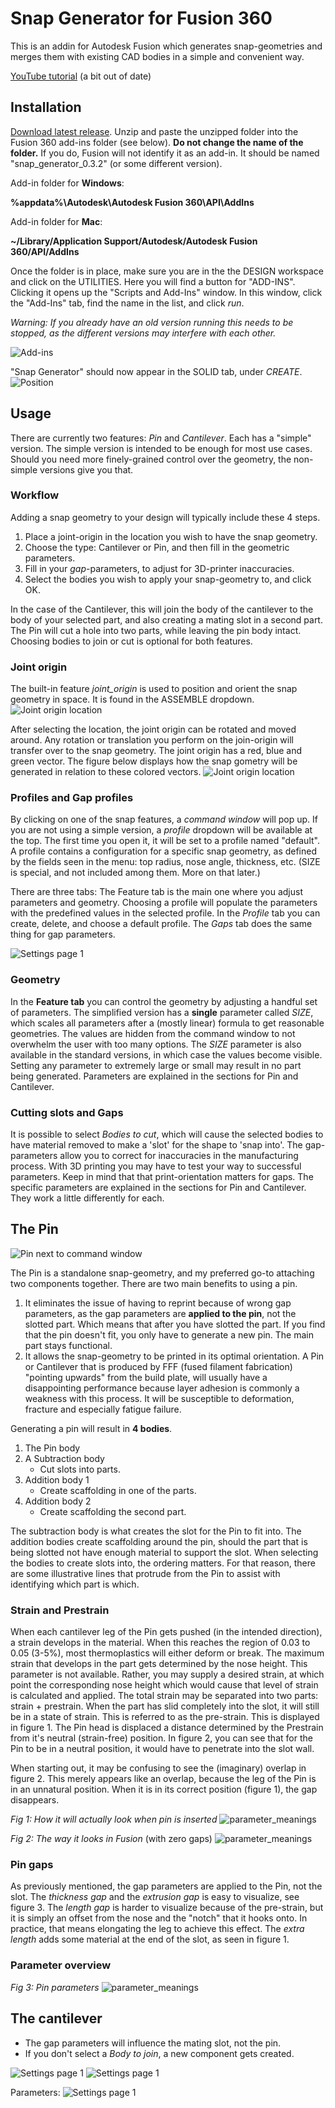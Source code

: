 Snap Generator for Fusion 360
============================

This is an addin for Autodesk Fusion which generates snap-geometries and merges them
with existing CAD bodies in a simple and convenient way.

[YouTube tutorial](https://www.youtube.com/watch?v=WntehMWM55I) (a bit out of date)


Installation
----
[Download latest release](https://github.com/AlfMikael/snap-generator/releases/download/0.3.2/snap_generator_v0.3.2.zip).
Unzip and paste the unzipped folder into the Fusion 360 add-ins folder (see below). **Do not change the name of the folder.** If you do, Fusion will not identify it as an add-in. It should be named "snap_generator_0.3.2" (or some different version).

Add-in folder for **Windows**:

__%appdata%\Autodesk\Autodesk Fusion 360\API\AddIns__

Add-in folder for **Mac**:

__~/Library/Application Support/Autodesk/Autodesk Fusion 360/API/AddIns__

Once the folder is in place, make sure you are in the the DESIGN workspace and click on the UTILITIES. Here you will find a button for "ADD-INS". Clicking it opens up the "Scripts and Add-Ins" window. In this window, click the "Add-Ins" tab, find the name
in the list, and click _run_.

*Warning: If you already have an old version running
this needs to be stopped, as the different versions may interfere with each other.*

![Add-ins](docs/images/add-ins_menu.png)


"Snap Generator" should now appear in the SOLID tab, under _CREATE_.
![Position](docs/images/snap_generator_in_menu.png)

Usage
----
There are currently two features: *Pin* and *Cantilever*. Each has a "simple" version. The simple version is intended to be enough for most use cases. Should you need more finely-grained control over the geometry, the non-simple versions give you that.

### Workflow
Adding a snap geometry to your design will typically include these 4 steps.
1. Place a joint-origin in the location you wish to have the snap geometry.
2. Choose the type: Cantilever or Pin, and then fill in the geometric parameters.
3. Fill in your *gap*-parameters, to adjust for 3D-printer inaccuracies.
4. Select the bodies you wish to apply your snap-geometry to, and click OK.

In the case of the Cantilever, this will join the body of the cantilever to the
body of your selected part, and also creating a mating slot in a second part.
The Pin will cut a hole into two parts, while leaving the pin body intact.
Choosing bodies to join or cut is optional for both features.

### Joint origin
The built-in feature *joint_origin* is used to position and orient the snap geometry in space.
It is found in the ASSEMBLE dropdown.
![Joint origin location](docs/images/assemble_dropdown.png)

After selecting the location, the joint origin can be rotated and
moved around. Any rotation or translation you perform on the join-origin will transfer over to the snap geometry. The joint origin has a red, blue and green vector. The figure below displays how the snap gometry will be generated in relation to these colored vectors.
![Joint origin location](docs/images/joint_origin_direction_illustration.png)


### Profiles and Gap profiles
By clicking on one of the snap features, a _command window_ will pop up. If you are not using a simple version, a *profile* dropdown will be available at the top. The first time you open it, it will be set to a profile named "default". A profile contains a configuration for a specific snap geometry, as defined by the fields seen in the menu: top radius, nose angle, thickness, etc. (SIZE is special, and not included among them. More on that later.)

There are three tabs: The Feature tab is the main one
where you adjust parameters and geometry. Choosing a profile will populate the parameters with the predefined values in the selected profile. In the *Profile* tab
you can create, delete, and choose a default profile. The *Gaps* tab does the same thing for gap parameters.

![Settings page 1](docs/images/cantilever_menu_partial.png)

### Geometry

In the __Feature tab__ you can control the geometry by adjusting a handful set of parameters.
The simplified version has a **single** parameter called *SIZE*, which scales
all parameters after a (mostly linear) formula to get reasonable geometries. The
values are hidden from the command window to not overwhelm the user with too many options.
The *SIZE* parameter is also available in the standard versions, in which case
the values become visible. Setting any parameter to extremely large or small
may result in no part being generated. Parameters are explained in the sections for Pin and 
Cantilever.

### Cutting slots and Gaps
It is possible to select _Bodies to cut_, 
which will cause the selected bodies to have material removed to make a 'slot'
for the shape to 'snap into'. The gap-parameters allow you to correct for
inaccuracies in the manufacturing process. With 3D printing you may have to test your way to successful parameters. Keep in mind that that print-orientation matters for gaps. The specific parameters are explained in the sections for Pin and Cantilever. They work a little differently for each.

## The Pin
![Pin next to command window](docs/images/pin_next_to_command_window.png) 


The Pin is a standalone snap-geometry, and my preferred go-to attaching two components together. There are two main benefits to using a pin.
1. It eliminates the issue of having to reprint because of wrong gap parameters, as the gap parameters are **applied to the pin**, not the slotted part. Which means that
after you have slotted the part. If you find that the pin doesn't fit, you only have to 
generate a new pin. The main part stays functional.
2. It allows the snap-geometry to be printed in its optimal orientation. A Pin or Cantilever
that is produced by FFF (fused filament fabrication) "pointing upwards" from the build plate, will usually have a disappointing performance because layer adhesion is commonly a weakness with this process. It will be susceptible to deformation, fracture and especially fatigue failure. 

Generating a pin will result in **4 bodies**.
1. The Pin body
2. A Subtraction body
    - Cut slots into parts.
3. Addition body 1
    - Create scaffolding in one of the parts.
4. Addition body 2
    - Create scaffolding the second part.

The subtraction body is what creates the slot for the Pin to fit into. The addition bodies create scaffolding around the pin, should the part that is being slotted not have enough material to support the slot. When selecting the bodies to create slots into, the ordering matters. For that reason, there are some illustrative lines that protrude from the Pin to assist with identifying which part is which.

### Strain and Prestrain
When each cantilever leg of the Pin gets pushed (in the intended direction), a strain develops
in the material. When this reaches the region of 0.03 to 0.05 (3-5%), most thermoplastics will either
deform or break. The maximum strain that develops in the part gets determined by the nose height.
This parameter is not available. Rather, you may supply a desired strain, at which point
the corresponding nose height which would cause that level of strain is calculated and applied.
The total strain may be separated into two parts: strain + prestrain. When the part has slid 
completely into the slot, it will still be in a state of strain. This is referred to as the 
pre-strain. This is displayed in figure 1. The Pin head is displaced a distance determined by
the Prestrain from it's neutral (strain-free) position. In figure 2, you can see that for the Pin
to be in a neutral position, it would have to penetrate into the slot wall.

When starting out, it may be confusing to see the (imaginary) overlap in figure 2. This merely appears like
an overlap, because the leg of the Pin is in an unnatural position. When it is in its correct position  (figure 1),
the gap disappears.



*Fig 1: How it will actually look when pin is inserted*
![parameter_meanings](docs/images/strain_illustration2.png)



*Fig 2: The way it looks in Fusion* (with zero gaps)
![parameter_meanings](docs/images/strain_illustration.png)


### Pin gaps
As previously mentioned, the gap parameters are applied to the Pin, not the slot. The *thickness gap*
and the *extrusion gap* is easy to visualize, see figure 3. The *length gap* is harder to visualize because
of the pre-strain, but it is simply an offset from the nose and the "notch" that it hooks onto.
In practice, that means elongating the leg to achieve this effect. The *extra length* adds some material
at the end of the slot, as seen in figure 1.


### Parameter overview

*Fig 3: Pin parameters*
![parameter_meanings](docs/images/pin_parameters.png)


## The cantilever
* The gap parameters will influence the mating slot, not the pin.
* If you don't select a _Body to join_, a new component gets created.

![Settings page 1](docs/images/cantilever_isometric_illustration.png)
![Settings page 1](docs/images/cantilever_settings_1.png)  

Parameters:
![Settings page 1](docs/images/cantilever_drawing.png) 



